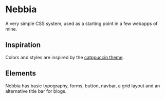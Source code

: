 # Nebbia
A very simple CSS system, used as a starting point in a few webapps of mine.

## Inspiration
Colors and styles are inspired by the [catppuccin theme](https://github.com/catppuccin/catppuccin).

## Elements
Nebbia has basic typography, forms, button, navbar, a grid layout and an alternative title bar for blogs.